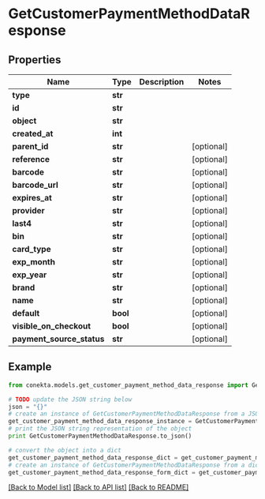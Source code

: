 # GetCustomerPaymentMethodDataResponse


## Properties
Name | Type | Description | Notes
------------ | ------------- | ------------- | -------------
**type** | **str** |  | 
**id** | **str** |  | 
**object** | **str** |  | 
**created_at** | **int** |  | 
**parent_id** | **str** |  | [optional] 
**reference** | **str** |  | [optional] 
**barcode** | **str** |  | [optional] 
**barcode_url** | **str** |  | [optional] 
**expires_at** | **str** |  | [optional] 
**provider** | **str** |  | [optional] 
**last4** | **str** |  | [optional] 
**bin** | **str** |  | [optional] 
**card_type** | **str** |  | [optional] 
**exp_month** | **str** |  | [optional] 
**exp_year** | **str** |  | [optional] 
**brand** | **str** |  | [optional] 
**name** | **str** |  | [optional] 
**default** | **bool** |  | [optional] 
**visible_on_checkout** | **bool** |  | [optional] 
**payment_source_status** | **str** |  | [optional] 

## Example

```python
from conekta.models.get_customer_payment_method_data_response import GetCustomerPaymentMethodDataResponse

# TODO update the JSON string below
json = "{}"
# create an instance of GetCustomerPaymentMethodDataResponse from a JSON string
get_customer_payment_method_data_response_instance = GetCustomerPaymentMethodDataResponse.from_json(json)
# print the JSON string representation of the object
print GetCustomerPaymentMethodDataResponse.to_json()

# convert the object into a dict
get_customer_payment_method_data_response_dict = get_customer_payment_method_data_response_instance.to_dict()
# create an instance of GetCustomerPaymentMethodDataResponse from a dict
get_customer_payment_method_data_response_form_dict = get_customer_payment_method_data_response.from_dict(get_customer_payment_method_data_response_dict)
```
[[Back to Model list]](../README.md#documentation-for-models) [[Back to API list]](../README.md#documentation-for-api-endpoints) [[Back to README]](../README.md)


